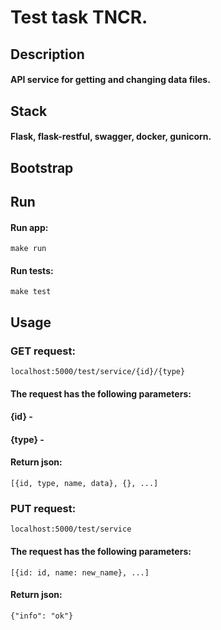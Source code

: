 # Test task TNCR.
## Description
#### API service for getting and changing data files.
## Stack
#### Flask, flask-restful, swagger, docker, gunicorn.
## Bootstrap
## Run
#### Run app:
```
make run
```
#### Run tests:
```
make test
```
## Usage
### GET request:
```
localhost:5000/test/service/{id}/{type}
```
#### The request has the following parameters:
#### {id} - 
#### {type} - 
#### Return json:
```
[{id, type, name, data}, {}, ...]
```
### PUT request:
```
localhost:5000/test/service
```
#### The request has the following parameters:

```
[{id: id, name: new_name}, ...]
```
#### Return json:
```
{"info": "ok"}
```